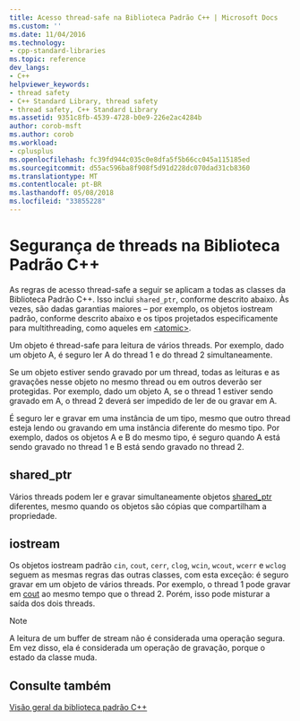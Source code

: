 ```yaml
---
title: Acesso thread-safe na Biblioteca Padrão C++ | Microsoft Docs
ms.custom: ''
ms.date: 11/04/2016
ms.technology:
- cpp-standard-libraries
ms.topic: reference
dev_langs:
- C++
helpviewer_keywords:
- thread safety
- C++ Standard Library, thread safety
- thread safety, C++ Standard Library
ms.assetid: 9351c8fb-4539-4728-b0e9-226e2ac4284b
author: corob-msft
ms.author: corob
ms.workload:
- cplusplus
ms.openlocfilehash: fc39fd944c035c0e8dfa5f5b66cc045a115185ed
ms.sourcegitcommit: d55ac596ba8f908f5d91d228dc070dad31cb8360
ms.translationtype: MT
ms.contentlocale: pt-BR
ms.lasthandoff: 05/08/2018
ms.locfileid: "33855228"
---
```

# <a name="thread-safety-in-the-c-standard-library"></a>Segurança de threads na Biblioteca Padrão C++

As regras de acesso thread-safe a seguir se aplicam a todas as classes da Biblioteca Padrão C++. Isso inclui `shared_ptr`, conforme descrito abaixo.  Às vezes, são dadas garantias maiores – por exemplo, os objetos iostream padrão, conforme descrito abaixo e os tipos projetados especificamente para multithreading, como aqueles em [\<atomic>](../standard-library/atomic.md).

Um objeto é thread-safe para leitura de vários threads. Por exemplo, dado um objeto A, é seguro ler A do thread 1 e do thread 2 simultaneamente.

Se um objeto estiver sendo gravado por um thread, todas as leituras e as gravações nesse objeto no mesmo thread ou em outros deverão ser protegidas. Por exemplo, dado um objeto A, se o thread 1 estiver sendo gravado em A, o thread 2 deverá ser impedido de ler de ou gravar em A.

É seguro ler e gravar em uma instância de um tipo, mesmo que outro thread esteja lendo ou gravando em uma instância diferente do mesmo tipo. Por exemplo, dados os objetos A e B do mesmo tipo, é seguro quando A está sendo gravado no thread 1 e B está sendo gravado no thread 2.

## <a name="sharedptr"></a>shared_ptr

Vários threads podem ler e gravar simultaneamente objetos [shared_ptr](../standard-library/shared-ptr-class.md) diferentes, mesmo quando os objetos são cópias que compartilham a propriedade.

## <a name="iostream"></a>iostream

Os objetos iostream padrão `cin`, `cout`, `cerr`, `clog`, `wcin`, `wcout`, `wcerr` e `wclog` seguem as mesmas regras das outras classes, com esta exceção: é seguro gravar em um objeto de vários threads. Por exemplo, o thread 1 pode gravar em [cout](../standard-library/iostream.md#cout) ao mesmo tempo que o thread 2. Porém, isso pode misturar a saída dos dois threads.

> [!NOTE]
> A leitura de um buffer de stream não é considerada uma operação segura. Em vez disso, ela é considerada um operação de gravação, porque o estado da classe muda.

## <a name="see-also"></a>Consulte também

[Visão geral da biblioteca padrão C++](../standard-library/cpp-standard-library-overview.md)<br/>
